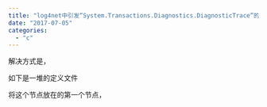 ```yaml
---
title: "log4net中引发“System.Transactions.Diagnostics.DiagnosticTrace”的类型初始值设定项引发异常。"
date: "2017-07-05"
categories: 
  - "c"
---
```


解决方式是，

<configuration> <configSections> <section name="log4net" type="log4net.Config.Log4NetConfigurationSectionHandler, log4net"/> </configSections> <startup><supportedRuntime version="v4.0" sku=".NETFramework,Version=v4.0"/></startup>

<log4net> <!--定义输出到文件中--> <appender name="RollingLogFileAppender" type="log4net.Appender.RollingFileAppender">

如下是一堆的定义文件

将这个<configSections>节点放在<configuration>的第一个节点，
